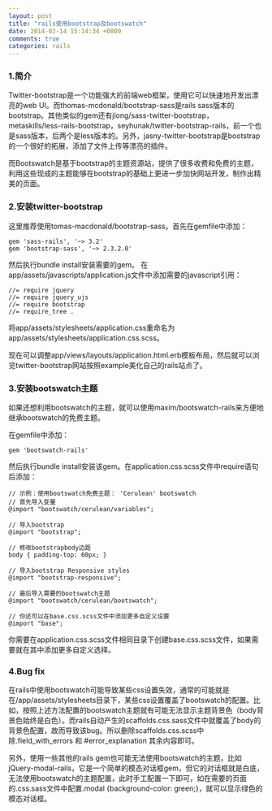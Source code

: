 ```yaml
---
layout: post
title: "rails使用bootstrap及bootswatch"
date: 2014-02-14 15:14:34 +0800
comments: true
categories: rails
---
```


### 1.简介

Twitter-bootstrap是一个功能强大的前端web框架，使用它可以快速地开发出漂亮的web UI。而thomas-mcdonald/bootstrap-sass是rails sass版本的bootstrap。其他类似的gem还有jlong/sass-twitter-bootstrap，metaskills/less-rails-bootstrap，seyhunak/twitter-bootstrap-rails，前一个也是sass版本，后两个是less版本的。另外，jasny-twitter-bootstrap是bootstrap的一个很好的拓展，添加了文件上传等漂亮的插件。

而Bootswatch是基于bootstrap的主题资源站，提供了很多收费和免费的主题，利用这些现成的主题能够在bootstrap的基础上更进一步加快网站开发，制作出精美的页面。

### 2.安装twitter-bootstrap

这里推荐使用tomas-macdonald/bootstrap-sass。首先在gemfile中添加：

	gem 'sass-rails', '~> 3.2'
	gem 'bootstrap-sass', '~> 2.3.2.0'

然后执行bundle install安装需要的gem。
在app/assets/javascripts/application.js文件中添加需要的javascript引用：

	//= require jquery
	//= require jquery_ujs
	//= require bootstrap
	//= require_tree .

将app/assets/stylesheets/application.css重命名为app/assets/stylesheets/application.css.scss。

现在可以调整app/views/layouts/application.html.erb模板布局，然后就可以浏览twitter-bootstrap网站按照example美化自己的rails站点了。

### 3.安装bootswatch主题

如果还想利用bootswatch的主题，就可以使用maxim/bootswatch-rails来方便地继承bootswatch的免费主题。

在gemfile中添加：

	gem 'bootswatch-rails'

然后执行bundle install安装该gem。在application.css.scss文件中require语句后添加：

	// 示例：使用bootswatch免费主题： 'Cerulean' bootswatch
	// 首先导入变量
	@import "bootswatch/cerulean/variables";
	
	// 导入bootstrap
	@import "bootstrap";
	
	// 修改bootstrapbody边距
	body { padding-top: 60px; }
	
	// 导入bootstrap Responsive styles
	@import "bootstrap-responsive";
	
	// 最后导入需要的bootswatch主题
	@import "bootswatch/cerulean/bootswatch";
	
	// 你还可以在base.css.scss文件中添加更多自定义设置
	@import "base";

你需要在application.css.scss文件相同目录下创建base.css.scss文件，如果需要就在其中添加更多自定义选择。

### 4.Bug fix

在rails中使用bootswatch可能导致某些css设置失效，通常的可能就是在/app/assets/stylesheets目录下，某些css设置覆盖了bootswatch的配置。比如，按照上述方法配置的bootswatch主题就有可能无法显示主题背景色（body背景色始终是白色）。而rails自动产生的scaffolds.css.sass文件中就覆盖了body的背景色配置，故而导致该bug。所以删除scaffolds.css.scss中除.field_with_errors  和 #error_explanation 其余内容即可。

另外，使用一些其他的rails gem也可能无法使用bootswatch的主题，比如jQuery-modal-rails，它是一个简单的模态对话框gem，但它的对话框就是白底，无法使用bootswatch的主题配置，此时手工配置一下即可，如在需要的页面的.css.sass文件中配置.modal {background-color: green;}，就可以显示绿色的模态对话框。
